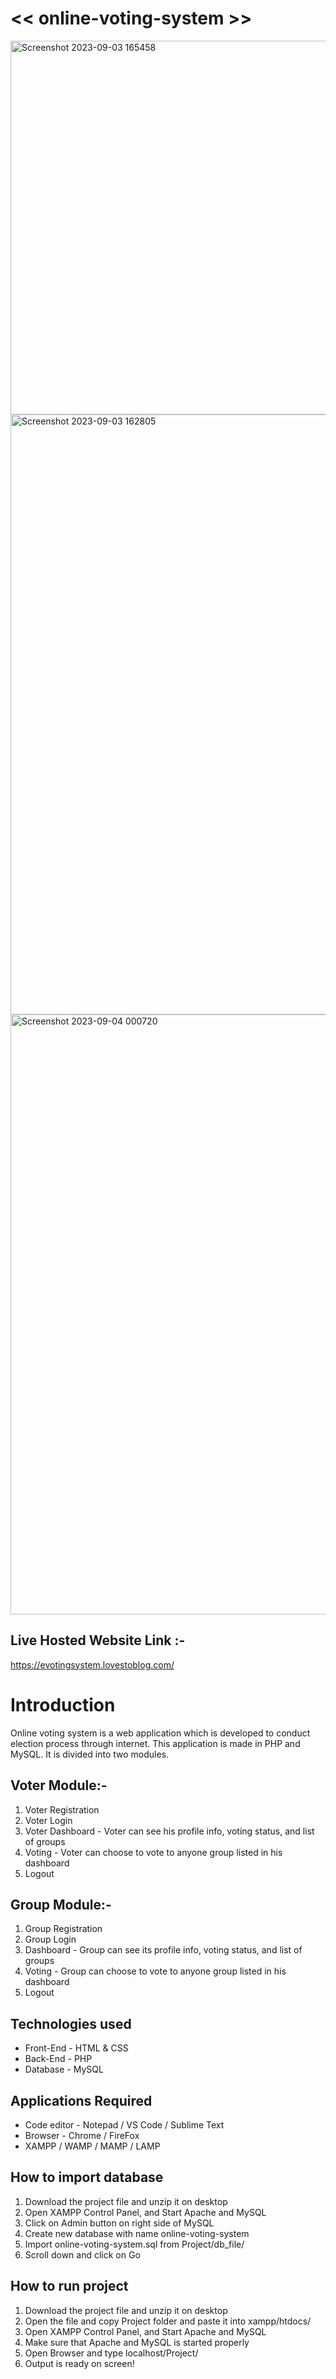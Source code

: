 # << online-voting-system >>


<img width="598" alt="Screenshot 2023-09-03 165458" src="https://github.com/Akash02032002/online-voting-system/assets/84145371/764d7cbd-3e48-4f3b-a338-7585dcb9914b">


<img width="960" alt="Screenshot 2023-09-03 162805" src="https://github.com/Akash02032002/online-voting-system/assets/84145371/acc56866-79a6-4d80-8e07-030bd84ae968">


<img width="960" alt="Screenshot 2023-09-04 000720" src="https://github.com/Akash02032002/online-voting-system/assets/84145371/aef5c2ed-3faa-42d5-a18a-ff9b53df163d">


## Live Hosted Website Link :-

https://evotingsystem.lovestoblog.com/

# Introduction
Online voting system is a web application which is developed to conduct election process through internet. This application is made in PHP and MySQL. It is divided into two modules.

## Voter Module:-
1. Voter Registration
2. Voter Login
3. Voter Dashboard - Voter can see his profile info, voting status, and list of groups
4. Voting - Voter can choose to vote to anyone group listed in his dashboard
5. Logout

## Group Module:-
1. Group Registration
2. Group Login
3. Dashboard - Group can see its profile info, voting status, and list of groups
4. Voting - Group can choose to vote to anyone group listed in his dashboard
5. Logout

## Technologies used
* Front-End - HTML & CSS
* Back-End - PHP
* Database - MySQL

## Applications Required
* Code editor - Notepad / VS Code / Sublime Text
* Browser - Chrome / FireFox
* XAMPP / WAMP / MAMP / LAMP

## How to import database
1. Download the project file and unzip it on desktop
2. Open XAMPP Control Panel, and Start Apache and MySQL
3. Click on Admin button on right side of MySQL
4. Create new database with name online-voting-system
5. Import online-voting-system.sql from Project/db_file/
6. Scroll down and click on Go

## How to run project
1. Download the project file and unzip it on desktop
2. Open the file and copy Project folder and paste it into xampp/htdocs/
3. Open XAMPP Control Panel, and Start Apache and MySQL
4. Make sure that Apache and MySQL is started properly
5. Open Browser and type localhost/Project/
6. Output is ready on screen!
